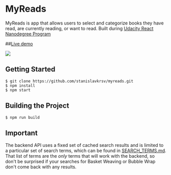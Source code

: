 # MyReads


MyReads is app that allows users to select and categorize books they have read, are currently reading, or want to read. 
Built during [Udacity React Nanodegree Program](https://www.udacity.com/course/react-nanodegree--nd019)

##[Live demo](myreads-nd.surge.sh)


 ![](http://zaptrade.ru/screenshots/i/0822d8705a94d3d4b7f8fb2a2d38.gif)


## Getting Started

```shell
$ git clone https://github.com/stanislavkrsv/myreads.git
$ npm install
$ npm start
```

## Building the Project

```shell
$ npm run build
```

## Important
The backend API uses a fixed set of cached search results and is limited to a particular set of search terms, which can be found in [SEARCH_TERMS.md](SEARCH_TERMS.md). That list of terms are the _only_ terms that will work with the backend, so don't be surprised if your searches for Basket Weaving or Bubble Wrap don't come back with any results. 